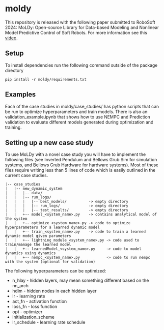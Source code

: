 # moldy

This repository is released with the following paper submitted to RoboSoft 2024: MoLDy: Open-source Library for Data-based Modeling and Nonlinear Model Predictive Control of Soft Robots. For more information see this [video](https://bit.ly/moldy_video).

## Setup
To install dependencies run the following command outside of the package directory

```
pip install -r moldy/requirements.txt
```

## Examples
Each of the case studies in moldy/case_studies/ has python scripts that can be run to optimize hyperparameters and train models. There is also an validation_example.ipynb that shows how to use NEMPC and Prediction validation to evaluate different models generated during optimization and training.


## Setting up a new case study

To use MoLDy with a novel case study you will have to implement the following files (see Inverted Pendulum and Bellows Grub Sim for simulation systems, and Bellows Grub Hardware for hardware systems). Most of these files require writing less than 5 lines of code which is easily outlined in the current case studies.
```
|-- case_studies
|   |-- new_dynamic_system
|   |   |-- data/
|   |   |-- run_logs/
|   |   |   |-- best_models/          -> empty directory
|   |   |   |-- run_logs/             -> empty directory
|   |   |   |-- test_results/         -> empty directory
|   |   +-- model_<system_name>.py    -> contains analytical model of the system
|   |   +-- optimize_<system_name>.py -> code to optimize hyperparameters for a learned dynamic model
|   |   +-- train_<system_name>.py    -> code to train a learned dynamic model given parameters
|   |   +-- lightning_module_<system_name>.py -> code used to train/manage the learned model
|   |   +-- learnedModel_<system_name>.py     -> code to model dynamics using dynamics
|   |   +-- nempc_<system_name>.py            -> code to run nempc with the system (optional for validation)
```

The following hyperparameters can be optimized:
* n_hlay - hidden layers, may mean something different based on the nn_arch
* hdim - hidden nodes in each hidden layer
* lr - learning rate
* act_fn - activation function
* loss_fn - loss function
* opt - optimizer
* initialization_scheme
* lr_schedule - learning rate schedule